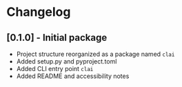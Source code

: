 # Changelog

## [0.1.0] - Initial package
- Project structure reorganized as a package named `clai`
- Added setup.py and pyproject.toml
- Added CLI entry point `clai`
- Added README and accessibility notes 